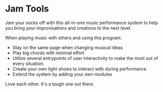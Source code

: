 # Jam Tools

Jam your socks off with this all-in-one music performance system to help you bring your improvisations and creations to the next level.

When playing music with others and using this program:

- Stay on the same page when changing musical ideas
- Play big chords with minimal effort
- Utilize several entrypoints of user interactivity to make the most out of every situation.
- Create your own light shows to interact with during performance
- Extend the system by adding your own modules

Love each other. It's a tough one out there.
